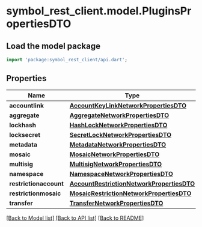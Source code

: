 # symbol_rest_client.model.PluginsPropertiesDTO

## Load the model package
```dart
import 'package:symbol_rest_client/api.dart';
```

## Properties
Name | Type | Description | Notes
------------ | ------------- | ------------- | -------------
**accountlink** | [**AccountKeyLinkNetworkPropertiesDTO**](AccountKeyLinkNetworkPropertiesDTO.md) |  | [optional] 
**aggregate** | [**AggregateNetworkPropertiesDTO**](AggregateNetworkPropertiesDTO.md) |  | [optional] 
**lockhash** | [**HashLockNetworkPropertiesDTO**](HashLockNetworkPropertiesDTO.md) |  | [optional] 
**locksecret** | [**SecretLockNetworkPropertiesDTO**](SecretLockNetworkPropertiesDTO.md) |  | [optional] 
**metadata** | [**MetadataNetworkPropertiesDTO**](MetadataNetworkPropertiesDTO.md) |  | [optional] 
**mosaic** | [**MosaicNetworkPropertiesDTO**](MosaicNetworkPropertiesDTO.md) |  | [optional] 
**multisig** | [**MultisigNetworkPropertiesDTO**](MultisigNetworkPropertiesDTO.md) |  | [optional] 
**namespace** | [**NamespaceNetworkPropertiesDTO**](NamespaceNetworkPropertiesDTO.md) |  | [optional] 
**restrictionaccount** | [**AccountRestrictionNetworkPropertiesDTO**](AccountRestrictionNetworkPropertiesDTO.md) |  | [optional] 
**restrictionmosaic** | [**MosaicRestrictionNetworkPropertiesDTO**](MosaicRestrictionNetworkPropertiesDTO.md) |  | [optional] 
**transfer** | [**TransferNetworkPropertiesDTO**](TransferNetworkPropertiesDTO.md) |  | [optional] 

[[Back to Model list]](../README.md#documentation-for-models) [[Back to API list]](../README.md#documentation-for-api-endpoints) [[Back to README]](../README.md)


